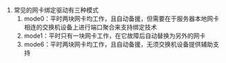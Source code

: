 1. 常见的网卡绑定驱动有三种模式
	1. mode0：平时两块网卡均工作，且自动备援，但需要在于服务器本地网卡相连的交换机设备上进行端口聚合来支持绑定技术
	2. mode1：平时只有一块网卡工作，在它故障后自动替换为另外的网卡
	3. mode6：平时两块网卡均工作，且自动备援，无须交换机设备提供辅助支持